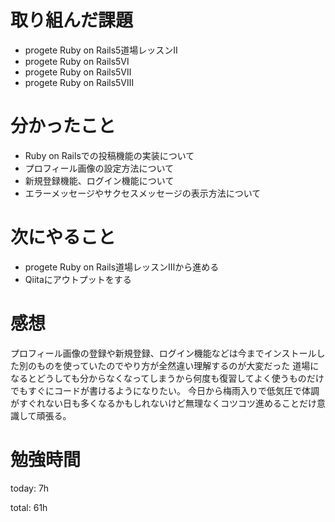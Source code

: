 # 取り組んだ課題
- progete Ruby on Rails5道場レッスンⅡ
- progete Ruby on Rails5Ⅵ
- progete Ruby on Rails5Ⅶ
- progete Ruby on Rails5Ⅷ

# 分かったこと
- Ruby on Railsでの投稿機能の実装について
- プロフィール画像の設定方法について
- 新規登録機能、ログイン機能について
- エラーメッセージやサクセスメッセージの表示方法について

# 次にやること
- progete Ruby on Rails道場レッスンⅢから進める
- Qiitaにアウトプットをする

# 感想
プロフィール画像の登録や新規登録、ログイン機能などは今までインストールした別のものを使っていたのでやり方が全然違い理解するのが大変だった
道場になるとどうしても分からなくなってしまうから何度も復習してよく使うものだけでもすぐにコードが書けるようになりたい。
今日から梅雨入りで低気圧で体調がすぐれない日も多くなるかもしれないけど無理なくコツコツ進めることだけ意識して頑張る。

# 勉強時間
today: 7h

total: 61h
